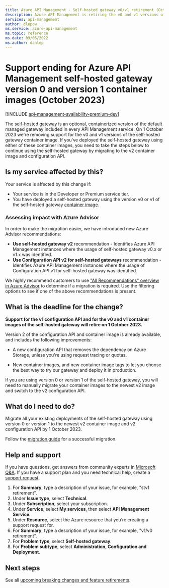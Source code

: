 ```yaml
---
title: Azure API Management - Self-hosted gateway v0/v1 retirement (October 2023) | Microsoft Docs
description: Azure API Management is retiring the v0 and v1 versions of the self-hosted gateway container image, effective 1 October 2023. If you've deployed one of these versions, you must migrate to the v2 version of the self-hosted gateway.
services: api-management
author: dlepow
ms.service: azure-api-management
ms.topic: reference
ms.date: 09/06/2022
ms.author: danlep
---
```


# Support ending for Azure API Management self-hosted gateway version 0 and version 1 container images (October 2023)

[!INCLUDE [api-management-availability-premium-dev](../../../includes/api-management-availability-premium-dev.md)]

The [self-hosted gateway](../self-hosted-gateway-overview.md) is an optional, containerized version of the default managed gateway included in every API Management service. On 1 October 2023 we're removing support for the v0 and v1 versions of the self-hosted gateway container image. If you've deployed the self-hosted gateway using either of these container images, you need to take the steps below to continue using the self-hosted gateway by migrating to the v2 container image and configuration API.

## Is my service affected by this?

Your service is affected by this change if:

* Your service is in the Developer or Premium service tier.
* You have deployed a self-hosted gateway using the version v0 or v1 of the self-hosted gateway [container image](../self-hosted-gateway-migration-guide.md#using-the-new-configuration-api).

### Assessing impact with Azure Advisor

In order to make the migration easier, we have introduced new Azure Advisor recommendations:

- **Use self-hosted gateway v2** recommendation - Identifies Azure API Management instances where the usage of self-hosted gateway v0.x or v1.x was identified.
- **Use Configuration API v2 for self-hosted gateways** recommendation - Identifies Azure API Management instances where the usage of Configuration API v1 for self-hosted gateway was identified.

We highly recommend customers to use ["All Recommendations" overview in Azure Advisor](https://portal.azure.com/#view/Microsoft_Azure_Expert/AdvisorMenuBlade/~/All) to determine if a migration is required. Use the filtering options to see if one of the above recommendations is present.

## What is the deadline for the change?

**Support for the v1 configuration API and for the v0 and v1 container images of the self-hosted gateway will retire on 1 October 2023.**   

Version 2 of the configuration API and container image is already available, and includes the following improvements:  

* A new configuration API that removes the dependency on Azure Storage, unless you're using request tracing or quotas. 

* New container images, and new container image tags to let you choose the best way to try our gateway and deploy it in production. 

If you are using version 0 or version 1 of the self-hosted gateway, you will need to manually migrate your container images to the newest v2 image and switch to the v2 configuration API.

## What do I need to do?

Migrate all your existing deployments of the self-hosted gateway using version 0 or version 1 to the newest v2 container image and v2 configuration API by 1 October 2023.

Follow the [migration guide](../self-hosted-gateway-migration-guide.md) for a successful migration.

## Help and support

If you have questions, get answers from community experts in [Microsoft Q&A](https://aka.ms/apim/retirement/shgwv0v1). If you have a support plan and you need technical help, create a [support request](https://portal.azure.com/#view/Microsoft_Azure_Support/HelpAndSupportBlade/~/overview).

1. For **Summary**, type a description of your issue, for example, "stv1 retirement". 
1. Under **Issue type**, select **Technical**.  
1. Under **Subscription**, select your subscription.  
1. Under **Service**, select **My services**, then select **API Management Service**. 
1. Under **Resource**, select the Azure resource that you’re creating a support request for.  
1. For **Summary**, type a description of your issue, for example, "v1/v0 retirement".
1. For **Problem type**, select **Self-hosted gateway**. 
1. For **Problem subtype**, select **Administration, Configuration and Deployment**. 

## Next steps

See all [upcoming breaking changes and feature retirements](overview.md).
